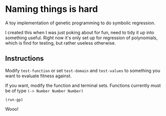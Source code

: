 Naming things is hard
=====================

A toy implementation of genetic programming to do symbolic regression.

I created this when I was just poking about for fun, need to tidy it up into something useful. Right now it's only set up for regression of polynomials, which is find for testing, but rather useless otherwise.

## Instructions

Modify `test-function` or set `test-domain` and `test-values` to something you want to evaluate fitness against.

If you want, modify the function and terminal sets. Functions currently must be of type `(-> Number Number Number)`

`(run-gp)`

Wooo!